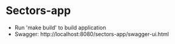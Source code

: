 # Sectors-app

+ Run 'make build' to build application
+ Swagger: http://localhost:8080/sectors-app/swagger-ui.html